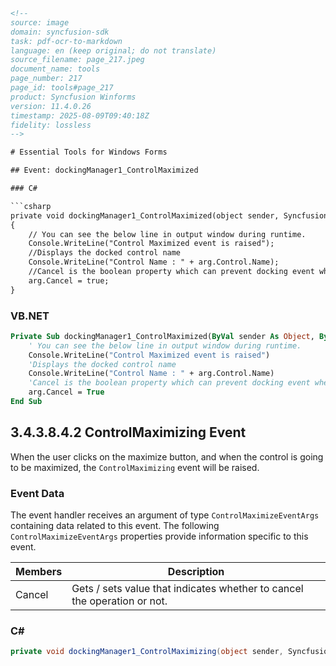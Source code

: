 ```html
<!-- 
source: image
domain: syncfusion-sdk
task: pdf-ocr-to-markdown
language: en (keep original; do not translate)
source_filename: page_217.jpeg
document_name: tools
page_number: 217
page_id: tools#page_217
product: Syncfusion Winforms
version: 11.4.0.26
timestamp: 2025-08-09T09:40:18Z
fidelity: lossless
-->

# Essential Tools for Windows Forms

## Event: dockingManager1_ControlMaximized

### C#

```csharp
private void dockingManager1_ControlMaximized(object sender, Syncfusion.Windows.Forms.Tools.ControlMaximizedEventArgs arg)
{
    // You can see the below line in output window during runtime.
    Console.WriteLine("Control Maximized event is raised");
    //Displays the docked control name
    Console.WriteLine("Control Name : " + arg.Control.Name);
    //Cancel is the boolean property which can prevent docking event when it is true.
    arg.Cancel = true;
}
```

### VB.NET

```vb
Private Sub dockingManager1_ControlMaximized(ByVal sender As Object, ByVal arg As Syncfusion.Windows.Forms.Tools.ControlMaximizedEventArgs)
    ' You can see the below line in output window during runtime.
    Console.WriteLine("Control Maximized event is raised")
    'Displays the docked control name
    Console.WriteLine("Control Name : " + arg.Control.Name)
    'Cancel is the boolean property which can prevent docking event when it is true.
    arg.Cancel = True
End Sub
```

## 3.4.3.8.4.2 ControlMaximizing Event

When the user clicks on the maximize button, and when the control is going to be maximized, the `ControlMaximizing` event will be raised.

### Event Data

The event handler receives an argument of type `ControlMaximizeEventArgs` containing data related to this event. The following `ControlMaximizeEventArgs` properties provide information specific to this event.

| Members | Description |
|---------|-------------|
| Cancel | Gets / sets value that indicates whether to cancel the operation or not. |

### C#

```csharp
private void dockingManager1_ControlMaximizing(object sender, Syncfusion.Windows.Forms.Tools.ControlMaximizeEventArgs arg)
```

<!-- tags: [Syncfusion Winforms, ControlMaximizing Event, ControlMaximizeEventArgs] keywords: [dockingManager1_ControlMaximized, ControlMaximizedEventArgs, ControlMaximizing, ControlMaximizeEventArgs, event handler, maximize button, Event Data] -->
```